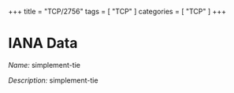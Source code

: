 +++
title = "TCP/2756"
tags = [ "TCP" ]
categories = [ "TCP" ]
+++

# IANA Data

_Name:_ simplement-tie

_Description:_ simplement-tie

